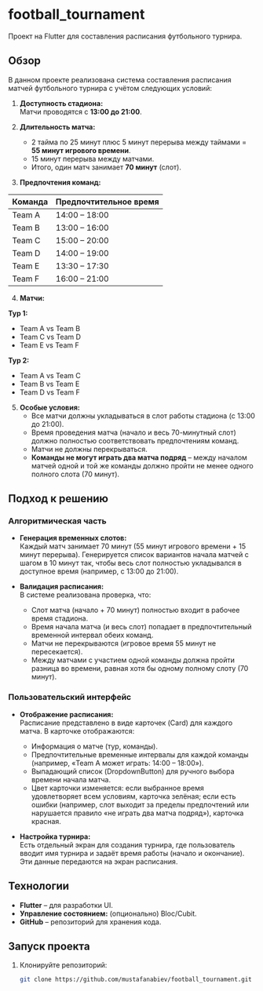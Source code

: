 # football_tournament

Проект на Flutter для составления расписания футбольного турнира.

## Обзор

В данном проекте реализована система составления расписания матчей футбольного турнира с учётом следующих условий:

1. **Доступность стадиона:**  
   Матчи проводятся с **13:00 до 21:00**.

2. **Длительность матча:**  
   - 2 тайма по 25 минут плюс 5 минут перерыва между таймами = **55 минут игрового времени**.  
   - 15 минут перерыва между матчами.  
   - Итого, один матч занимает **70 минут** (слот).

3. **Предпочтения команд:**

| Команда | Предпочтительное время |
|---------|------------------------|
| Team A  | 14:00 – 18:00          |
| Team B  | 13:00 – 16:00          |
| Team C  | 15:00 – 20:00          |
| Team D  | 14:00 – 19:00          |
| Team E  | 13:30 – 17:30          |
| Team F  | 16:00 – 21:00          |

4. **Матчи:**

**Тур 1:**  
- Team A vs Team B  
- Team C vs Team D  
- Team E vs Team F

**Тур 2:**  
- Team A vs Team C  
- Team B vs Team E  
- Team D vs Team F

5. **Особые условия:**  
   - Все матчи должны укладываться в слот работы стадиона (с 13:00 до 21:00).  
   - Время проведения матча (начало и весь 70-минутный слот) должно полностью соответствовать предпочтениям команд.  
   - Матчи не должны перекрываться.  
   - **Команды не могут играть два матча подряд** – между началом матчей одной и той же команды должно пройти не менее одного полного слота (70 минут).

## Подход к решению

### Алгоритмическая часть

- **Генерация временных слотов:**  
  Каждый матч занимает 70 минут (55 минут игрового времени + 15 минут перерыва). Генерируется список вариантов начала матчей с шагом в 10 минут так, чтобы весь слот полностью укладывался в доступное время (например, с 13:00 до 21:00).

- **Валидация расписания:**  
  В системе реализована проверка, что:
  - Слот матча (начало + 70 минут) полностью входит в рабочее время стадиона.
  - Время начала матча (и весь слот) попадает в предпочтительный временной интервал обеих команд.
  - Матчи не перекрываются (игровое время 55 минут не пересекается).
  - Между матчами с участием одной команды должна пройти разница во времени, равная хотя бы одному полному слоту (70 минут).

### Пользовательский интерфейс

- **Отображение расписания:**  
  Расписание представлено в виде карточек (Card) для каждого матча. В карточке отображаются:
  - Информация о матче (тур, команды).
  - Предпочтительные временные интервалы для каждой команды (например, «Team A может играть: 14:00 – 18:00»).
  - Выпадающий список (DropdownButton) для ручного выбора времени начала матча.
  - Цвет карточки изменяется: если выбранное время удовлетворяет всем условиям, карточка зелёная; если есть ошибки (например, слот выходит за пределы предпочтений или нарушается правило «не играть два матча подряд»), карточка красная.

- **Настройка турнира:**  
  Есть отдельный экран для создания турнира, где пользователь вводит имя турнира и задаёт время работы (начало и окончание). Эти данные передаются на экран расписания.

## Технологии

- **Flutter** – для разработки UI.
- **Управление состоянием:** (опционально) Bloc/Cubit.
- **GitHub** – репозиторий для хранения кода.

## Запуск проекта

1. Клонируйте репозиторий:
   ```bash
   git clone https://github.com/mustafanabiev/football_tournament.git

